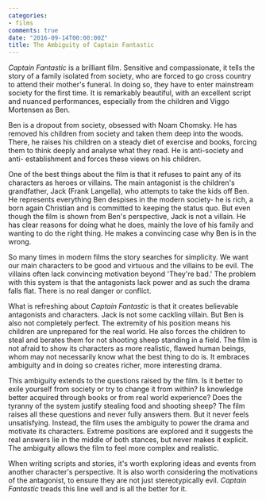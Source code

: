 ```yaml
---
categories:
- films
comments: true
date: "2016-09-14T00:00:00Z"
title: The Ambiguity of Captain Fantastic
---
```

  
*Captain Fantastic* is a brilliant film. Sensitive and compassionate, it tells the story of a family isolated from society, who are forced to go cross country to attend their mother's funeral. In doing so, they have to enter mainstream society for the first time. It is remarkably beautiful, with an excellent script and nuanced performances, especially from the children and Viggo Mortensen as Ben.  

Ben is a dropout from society, obsessed with Noam Chomsky. He has removed his children from society and taken them deep into the woods. There, he raises his children on a steady diet of exercise and books, forcing them to think deeply and analyse what they read. He is anti-society and anti- establishment and forces these views on his children.  
<!--more-->  

One of the best things about the film is that it refuses to paint any of its characters as heroes or villains. The main antagonist is the children's grandfather, Jack (Frank Langella), who attempts to take the kids off Ben. He represents everything Ben despises in the modern society- he is rich, a born again Christian and is committed to keeping the status quo. But even though the film is shown from Ben's perspective, Jack is not a villain. He has clear reasons for doing what he does, mainly the love of his family and wanting to do the right thing. He makes a convincing case why Ben is in the wrong.  

So many times in modern films the story searches for simplicity. We want our main characters to be good and virtuous and the villains to be evil. The villains often lack convincing motivation beyond 'They're bad.' The problem with this system is that the antagonists lack power and as such the drama falls flat. There is no real danger or conflict.  

What is refreshing about *Captain Fantastic* is that it creates believable antagonists and characters. Jack is not some cackling villain. But Ben is also not completely perfect. The extremity of his position means his children are unprepared for the real world. He also forces the children to steal and berates them for not shooting sheep standing in a field. The film is not afraid to show its characters as more realistic, flawed human beings, whom may not necessarily know what the best thing to do is. It embraces ambiguity and in doing so creates richer, more interesting drama.  

This ambiguity extends to the questions raised by the film. Is it better to exile yourself from society or try to change it from within? Is knowledge better acquired through books or from real world experience? Does the tyranny of the system justify stealing food and shooting sheep? The film raises all these questions and never fully answers them. But it never feels unsatisfying. Instead, the film uses the ambiguity to power the drama and motivate its characters. Extreme positions are explored and it suggests the real answers lie in the middle of both stances, but never makes it explicit. The ambiguity allows the film to feel more complex and realistic.  

When writing scripts and stories, it's worth exploring ideas and events from another character's perspective. It is also worth considering the motivations of the antagonist, to ensure they are not just stereotypically evil. *Captain Fantastic* treads this line well and is all the better for it.  
